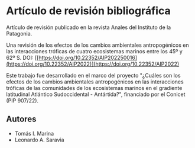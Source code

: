 # Artículo de revisión bibliográfica

Artículo de revisión publicado en la revista Anales del Instituto de la Patagonia.

Una revisión de los efectos de los cambios ambientales antropogénicos en las interacciones tróficas de cuatro ecosistemas marinos entre los 45º y 62º S. DOI: [[https://doi.org/10.22352/AIP202250016](https://doi.org/10.22352/AIP2022)](https://doi.org/10.22352/AIP2022)

Este trabajo fue desarrollado en el marco del proyecto "¿Cuáles son los efectos de los cambios ambientales antropogénicos en las interacciones tróficas de las comunidades de los ecosistemas marinos en el gradiente latitudinal Atlántico Sudoccidental - Antártida?", financiado por el Conicet (PIP 907/22).

## Autores

* Tomás I. Marina
* Leonardo A. Saravia
